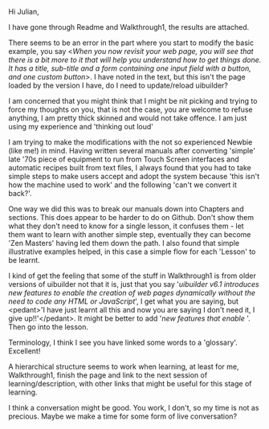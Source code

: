 Hi Julian,

I have gone through Readme and Walkthrough1, the results are attached.

There seems to be an error in the part where you start to modify the basic example, you say
<*When you now revisit your web page, you will see that there is a bit more to it that will help you understand how to get things done. It has a title, sub-title and a form containing one input field with a button, and one custom button*>.
I have noted in the text, but this isn't the page loaded by the version I have, do I need to update/reload uibuilder?

I am concerned that you might think that I might be nit picking and trying to force my thoughts on you, that is not the case, you are welcome to refuse anything, I am pretty thick skinned and would not take offence.  I am just using my experience and 'thinking out loud'

I am trying to make the modifications with the not so experienced Newbie (like me!) in mind. Having written several manuals after converting 'simple' late '70s piece of equipment to run from Touch Screen interfaces and automatic recipes built from text files, I always found that you had to take simple steps to make users accept and adopt the system because 'this isn't how the machine used to work' and the following 'can't we convert it back?'.  

One way we did this was to break our manuals down into Chapters and sections.  This does appear to be harder to do on Github.  Don't show them what they don't need to know for a single lesson, it confuses them - let them want to learn with another simple step, eventually they can become 'Zen Masters' having led them down the path.  I also found that simple illustrative examples helped, in this case a simple flow for each 'Lesson' to be learnt.

I kind of get the feeling that some of the stuff in Walkthrough1 is from older versions of uibuilder not that it is, just that you say '*uibuilder v6.1 introduces new features to enable the creation of web pages dynamically without the need to code any HTML or JavaScript*', I get what you are saying, but \<pedant\>'I have just learnt all this and now you are saying I don't need it, I give up!!'\<\/pedant\>.  It might be better to add '*new features that enable* '.  Then go into the lesson.

Terminology, I think I see you have linked some words to a 'glossary'. Excellent!

A hierarchical structure seems to work when learning, at least for me, Walkthrough1, finish the page and link to the next session of learning/description, with other links that might be useful for this stage of learning.

I think a conversation might be good.  You work, I don't, so my time is not as precious.  Maybe we make a time for some form of live conversation?

